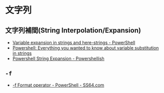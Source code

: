 # 文字列

## 文字列補間(String Interpolation/Expansion)

- [Variable expansion in strings and here-strings - PowerShell](https://devblogs.microsoft.com/powershell/variable-expansion-in-strings-and-here-strings/)
- [Powershell: Everything you wanted to know about variable substitution in strings](https://powershellexplained.com/2017-01-13-powershell-variable-substitution-in-strings/)
- [Powershell String Expansion - Powershellish](http://www.powershellish.com/blog/2014-12-09-strings-expansion)


## `-f`

- [-f Format operator - PowerShell - SS64.com](https://ss64.com/ps/syntax-f-operator.html)
